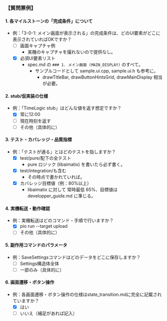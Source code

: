 ### 【質問票例】

#### 1. 各マイルストーンの「完成条件」について
- 例：「3-0-1: メイン画面が表示される」の完成条件は、どのUI要素がどこに表示されていればOKですか？  
  - [ ] 画面キャプチャ例
    - 実機のキャプチャを撮れないので提供なし。
  - [x] 必須UI要素リスト
    - spec.md の `### 1. メイン画面 (MAIN_DISPLAY)` のすべて。
      - サンプルコードとして sample.ui.cpp, sample.ui.h も参考に。
        - drawTitleBar, drawButtonHintsGrid, drawMainDisplay 相当が必要。

#### 2. stub/仮実装の仕様
- 例：「TimeLogic stub」はどんな値を返す想定ですか？  
  - [x] 常に12:00
  - [ ] 現在時刻を返す
  - [ ] その他（具体的に）

#### 3. テスト・カバレッジ・品質指標
- 例：「テストが通る」とはどのテストを指しますか？  
  - [x] test/pure/配下の全テスト
    - pure ロジック (libaimatix) を書いたら必ず書く。
  - [x] test/integration/も含む
    - その時点で書かれていれば。
  - [x] カバレッジ目標値（例：80%以上）
    - libaimatix に対して 常時最低 65%、目標値は developper_guide.md に準じる。

#### 4. 実機転送・動作確認
- 例：実機転送はどのコマンド・手順で行いますか？  
  - [x] pio run --target upload
  - [ ] その他（具体的に）

#### 5. 副作用コマンドのパラメータ
- 例：SaveSettingsコマンドはどのデータをどこに保存しますか？  
  - [ ] Settings構造体全体
  - [ ] 一部のみ（具体的に）

#### 6. 画面遷移・ボタン操作
- 例：各画面遷移・ボタン操作の仕様はstate_transition.mdに完全に記載されていますか？  
  - [x] はい
  - [ ] いいえ（補足があれば記入）
